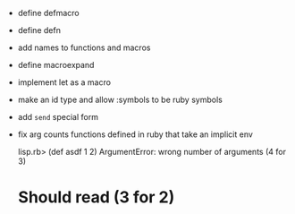 - define defmacro
- define defn
- add names to functions and macros
- define macroexpand
- implement let as a macro
- make an id type and allow :symbols to be ruby symbols
- add `send` special form
- fix arg counts functions defined in ruby that take an implicit env

    lisp.rb> (def asdf 1 2)
    ArgumentError: wrong number of arguments (4 for 3)

    # Should read (3 for 2)
